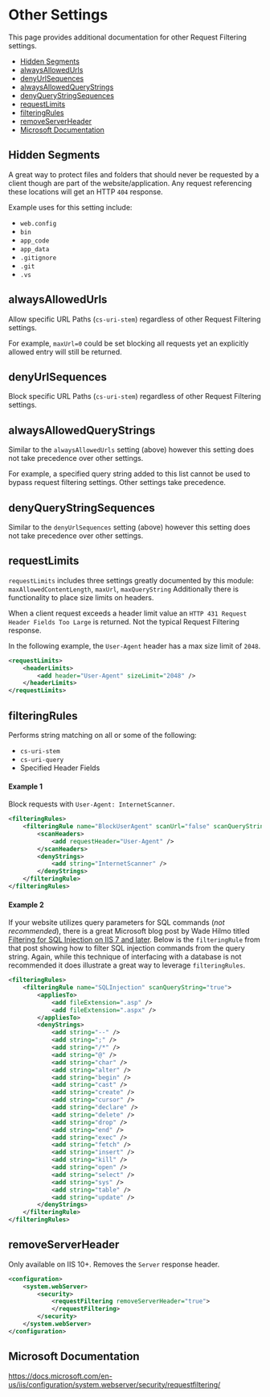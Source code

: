 # Other Settings #

This page provides additional documentation for other Request Filtering settings.

* [Hidden Segments](#hidden-segments)
* [alwaysAllowedUrls](#alwaysallowedurls)
* [denyUrlSequences](#denyurlsequences)
* [alwaysAllowedQueryStrings](#alwaysallowedquerystrings)
* [denyQueryStringSequences](#denyquerystringsequences)
* [requestLimits](#requestlimits)
* [filteringRules](#filteringrules)
* [removeServerHeader](#removeserverheader)
* [Microsoft Documentation](#microsoft-documentation)

## Hidden Segments ##

A great way to protect files and folders that should never be requested by a client though are part of the website/application. Any request referencing these locations will get an HTTP `404` response. 

Example uses for this setting include:

* `web.config`
* `bin`
* `app_code`
* `app_data`
* `.gitignore`
* `.git`
* `.vs`

## alwaysAllowedUrls ##

Allow specific URL Paths (`cs-uri-stem`) regardless of other Request Filtering settings.

For example, `maxUrl=0` could be set blocking all requests yet an explicitly allowed entry will still be returned.

## denyUrlSequences ##

Block specific URL Paths (`cs-uri-stem`) regardless of other Request Filtering settings.

## alwaysAllowedQueryStrings ##

Similar to the `alwaysAllowedUrls` setting (above) however this setting does not take precedence over other settings. 

For example, a specified query string added to this list cannot be used to bypass request filtering settings. Other settings take precedence.

## denyQueryStringSequences ##

Similar to the `denyUrlSequences` setting (above) however this setting does not take precedence over other settings.

## requestLimits ##

`requestLimits` includes three settings greatly documented by this module: `maxAllowedContentLength`, `maxUrl`, `maxQueryString` Additionally there is functionality to place size limits on headers. 

When a client request exceeds a header limit value an `HTTP 431 Request Header Fields Too Large` is returned. Not the typical Request Filtering response.

In the following example, the `User-Agent` header has a max size limit of `2048`.

```xml
<requestLimits>
    <headerLimits>
        <add header="User-Agent" sizeLimit="2048" />
    </headerLimits>
</requestLimits>
```

## filteringRules ##

Performs string matching on all or some of the following:

* `cs-uri-stem`
* `cs-uri-query`
* Specified Header Fields

#### Example 1 ####

Block requests with `User-Agent: InternetScanner`.

```xml
<filteringRules>
    <filteringRule name="BlockUserAgent" scanUrl="false" scanQueryString="false">
        <scanHeaders>
            <add requestHeader="User-Agent" />
        </scanHeaders>
        <denyStrings>
            <add string="InternetScanner" />
        </denyStrings>
    </filteringRule>
</filteringRules>
```

#### Example 2 ####

If your website utilizes query parameters for SQL commands (*not recommended*), there is a great Microsoft blog post by Wade Hilmo titled [Filtering for SQL Injection on IIS 7 and later](https://blogs.iis.net/wadeh/filtering-for-sql-injection-on-iis-7-and-later). Below is the `filteringRule` from that post showing how to filter SQL injection commands from the query string. Again, while this technique of interfacing with a database is not recommended it does illustrate a great way to leverage `filteringRules`.

```xml
<filteringRules>
    <filteringRule name="SQLInjection" scanQueryString="true">
        <appliesTo>
            <add fileExtension=".asp" />
            <add fileExtension=".aspx" />
        </appliesTo>
        <denyStrings>
            <add string="--" />
            <add string=";" />
            <add string="/*" />
            <add string="@" />
            <add string="char" />
            <add string="alter" />
            <add string="begin" />
            <add string="cast" />
            <add string="create" />
            <add string="cursor" />
            <add string="declare" />
            <add string="delete" />
            <add string="drop" />
            <add string="end" />
            <add string="exec" />
            <add string="fetch" />
            <add string="insert" />
            <add string="kill" />
            <add string="open" />
            <add string="select" />
            <add string="sys" />
            <add string="table" />
            <add string="update" />
        </denyStrings>
    </filteringRule>
</filteringRules>
```

## removeServerHeader ##

Only available on IIS 10+. Removes the `Server` response header.

```xml
<configuration>
    <system.webServer>
        <security>
            <requestFiltering removeServerHeader="true">
            </requestFiltering>
        </security>
    </system.webServer>
</configuration>
```

## Microsoft Documentation ##

https://docs.microsoft.com/en-us/iis/configuration/system.webserver/security/requestfiltering/

